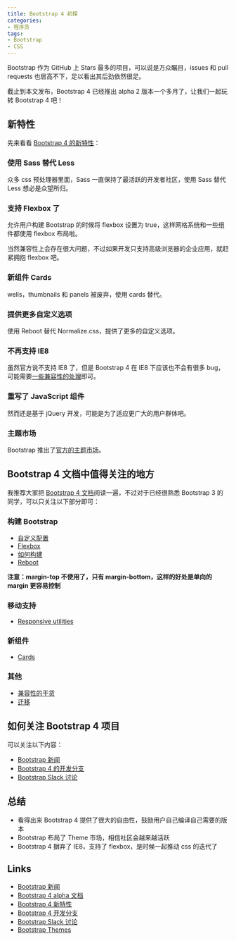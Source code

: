 ```yaml
---
title: Bootstrap 4 初探
categories:
- 程序员
tags:
- Bootstrap
- CSS
---
```


Bootstrap 作为 GitHub 上 Stars 最多的项目，可以说是万众瞩目，issues 和 pull requests 也居高不下，足以看出其后劲依然很足。

截止到本文发布，Bootstrap 4 已经推出 alpha 2 版本一个多月了，让我们一起玩转 Bootstrap 4 吧！

<!-- more -->

## 新特性

先来看看 [Bootstrap 4 的新特性][bootstrap-4-alpha]：

### 使用 Sass 替代 Less

众多 css 预处理器里面，Sass 一直保持了最活跃的开发者社区，使用 Sass 替代 Less 想必是众望所归。

### 支持 Flexbox 了

允许用户构建 Bootstrap 的时候将 flexbox 设置为 true，这样网格系统和一些组件都使用 flexbox 布局啦。

当然兼容性上会存在很大问题，不过如果开发只支持高级浏览器的企业应用，就赶紧拥抱 flexbox 吧。

### 新组件 Cards

wells，thumbnails 和 panels 被废弃，使用 cards 替代。

### 提供更多自定义选项

使用 Reboot 替代 Normalize.css，提供了更多的自定义选项。

### 不再支持 IE8

虽然官方说不支持 IE8 了，但是 Bootstrap 4 在 IE8 下应该也不会有很多 bug，可能需要[一些兼容性的处理][browsers-devices]即可。

### 重写了 JavaScript 组件

然而还是基于 jQuery 开发，可能是为了适应更广大的用户群体吧。

### 主题市场

Bootstrap 推出了[官方的主题市场][themes]。

## Bootstrap 4 文档中值得关注的地方

我推荐大家把 [Bootstrap 4 文档][docs]阅读一遍，不过对于已经很熟悉 Bootstrap 3 的同学，可以只关注以下部分即可：

### 构建 Bootstrap

- [自定义配置](http://v4-alpha.getbootstrap.com/getting-started/options/)
- [Flexbox](http://v4-alpha.getbootstrap.com/getting-started/flexbox/)
- [如何构建](http://v4-alpha.getbootstrap.com/getting-started/build-tools/)
- [Reboot](http://v4-alpha.getbootstrap.com/content/reboot/)

**注意：margin-top 不使用了，只有 margin-bottom，这样的好处是单向的 margin 更容易控制**

### 移动支持

- [Responsive utilities](http://v4-alpha.getbootstrap.com/layout/responsive-utilities/)

### 新组件

- [Cards](http://v4-alpha.getbootstrap.com/components/card/)

### 其他

- [兼容性的干货](http://v4-alpha.getbootstrap.com/getting-started/browsers-devices/)
- [迁移](http://v4-alpha.getbootstrap.com/migration/)

## 如何关注 Bootstrap 4 项目

可以关注以下内容：

- [Bootstrap 新闻][news]
- [Bootstrap 4 的开发分支][dev]
- [Bootstrap Slack 讨论][slack]

## 总结

- 看得出来 Bootstrap 4 提供了很大的自由性，鼓励用户自己编译自己需要的版本
- Bootstrap 布局了 Theme 市场，相信社区会越来越活跃
- Bootstrap 4 摒弃了 IE8，支持了 flexbox，是时候一起推动 css 的迭代了

## Links

- [Bootstrap 新闻][news]
- [Bootstrap 4 alpha 文档][docs]
- [Bootstrap 4 新特性][bootstrap-4-alpha]
- [Bootstrap 4 开发分支][dev]
- [Bootstrap Slack 讨论][slack]
- [Bootstrap Themes][themes]

[bootstrap-4-alpha]: http://blog.getbootstrap.com/2015/08/19/bootstrap-4-alpha/
[browsers-devices]: http://v4-alpha.getbootstrap.com/getting-started/browsers-devices/
[themes]: http://themes.getbootstrap.com/
[docs]: http://v4-alpha.getbootstrap.com/
[dev]: https://github.com/twbs/bootstrap/tree/v4-dev
[slack]: https://bootstrap-slack.herokuapp.com/
[news]: http://blog.getbootstrap.com/
